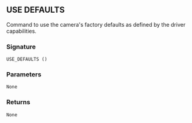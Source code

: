 ## USE DEFAULTS

Command to use the camera's factory defaults as defined by the driver capabilities.

### Signature

`USE_DEFAULTS ()`


### Parameters

`None`


### Returns

`None`
